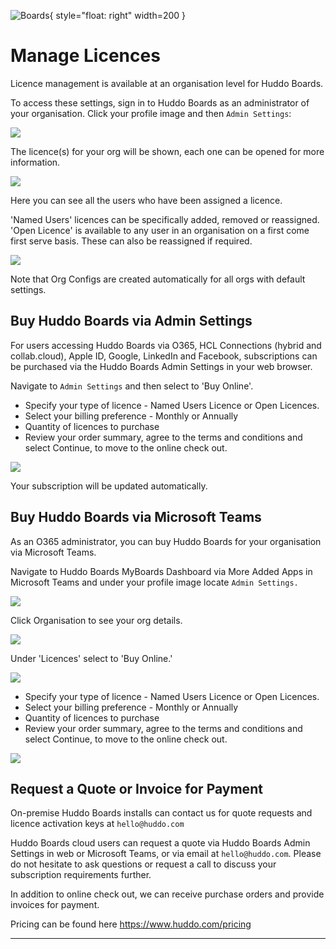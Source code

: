 ![Boards](../../assets/images/boards-logo.jpg){ style="float: right" width=200 }

# Manage Licences

Licence management is available at an organisation level for Huddo Boards.

To access these settings, sign in to Huddo Boards as an administrator of your organisation.
Click your profile image and then `Admin Settings`:

![](img/config-manage_org_new.png)

The licence(s) for your org will be shown, each one can be opened for more information.

![](img/org-licence.png)

Here you can see all the users who have been assigned a licence.

'Named Users' licences can be specifically added, removed or reassigned.
'Open Licence' is available to any user in an organisation on a first come first serve basis. These can also be reassigned if required.

![](img/config-manage-licence.png)

Note that Org Configs are created automatically for all orgs with default settings.

## Buy Huddo Boards via Admin Settings

For users accessing Huddo Boards via O365, HCL Connections (hybrid and collab.cloud), Apple ID, Google, LinkedIn and Facebook, subscriptions can be purchased via the Huddo Boards Admin Settings in your web browser.

Navigate to `Admin Settings` and then select to 'Buy Online'.

- Specify your type of licence - Named Users Licence or Open Licences.
- Select your billing preference - Monthly or Annually
- Quantity of licences to purchase
- Review your order summary, agree to the terms and conditions and select Continue, to move to the online check out.

![](img/licence-subscription-purchase.png)

Your subscription will be updated automatically.

## Buy Huddo Boards via Microsoft Teams

As an O365 administrator, you can buy Huddo Boards for your organisation via Microsoft Teams.

Navigate to Huddo Boards MyBoards Dashboard via More Added Apps in Microsoft Teams and under your profile image locate `Admin Settings.`

![](img/buy-kudosboards-msteams1.png)

Click Organisation to see your org details.

![](img/buy-kudosboards-msteams2.png)

Under 'Licences' select to 'Buy Online.'

![](img/buy-kudosboards-msteams3.png)

- Specify your type of licence - Named Users Licence or Open Licences.
- Select your billing preference - Monthly or Annually
- Quantity of licences to purchase
- Review your order summary, agree to the terms and conditions and select Continue, to move to the online check out.

![](img/buy-kudosboards-msteams4.png)

## Request a Quote or Invoice for Payment

On-premise Huddo Boards installs can contact us for quote requests and licence activation keys at `hello@huddo.com`

Huddo Boards cloud users can request a quote via Huddo Boards Admin Settings in web or Microsoft Teams, or via email at `hello@huddo.com`. Please do not hesitate to ask questions or request a call to discuss your subscription requirements further.

In addition to online check out, we can receive purchase orders and provide invoices for payment.

Pricing can be found here https://www.huddo.com/pricing

---
